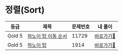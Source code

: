 <h1>정렬(Sort)</h1>

| 등급 | 제목                | 문제번호 | 내 풀이                                                                                       |
|------|-------------------|------|------------------------------------------------------------------------------------------|
| Gold 5 | [하노이 탑 이동 순서](https://www.acmicpc.net/problem/11729)              | 11729 | [바로가기💨](https://github.com/linma21/Algorithm/tree/main/%EC%9C%A0%ED%98%95%EB%B3%84%20%EB%B6%84%EB%A5%98/Recursion/problems/11729)  |
| Gold 5 | [하노이 탑](https://www.acmicpc.net/problem/1914)              | 1914 | [바로가기💨](https://github.com/linma21/Algorithm/tree/main/%EC%9C%A0%ED%98%95%EB%B3%84%20%EB%B6%84%EB%A5%98/Recursion/problems/1914)  |

